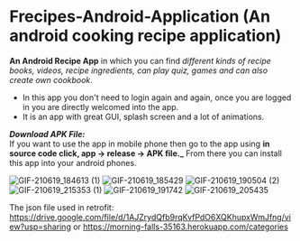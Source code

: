 # Frecipes-Android-Application (An android cooking recipe application)

**An Android Recipe App** in which you can find _different kinds of recipe books, videos, recipe ingredients, can play quiz, games and can also create own cookbook_. 
- In this app you don't need to login again and again, once you are logged in you are directly welcomed into the app. 
- It is an app with great GUI, splash screen and a lot of animations. 
 
**_Download APK File:_**  
If you want to use the app in mobile phone then go to the app using **in source code click, app -> release -> APK file._**
From there you can install this app into your android phones.


![GIF-210619_184613 (1)](https://user-images.githubusercontent.com/64833214/122649072-bb4aee80-d149-11eb-95fd-22012ec013cc.gif)
![GIF-210619_185429](https://user-images.githubusercontent.com/64833214/122648960-192b0680-d149-11eb-9c90-9a6747bc1459.gif)
![GIF-210619_190504 (2)](https://user-images.githubusercontent.com/64833214/122648965-1fb97e00-d149-11eb-85fb-9af22daf0264.gif)
![GIF-210619_215353 (1)](https://user-images.githubusercontent.com/64833214/122648974-2d6f0380-d149-11eb-8e37-21015dfec0ac.gif)
![GIF-210619_191742](https://user-images.githubusercontent.com/64833214/122649026-82ab1500-d149-11eb-92c3-dfa76c4d86a0.gif)
![GIF-210619_205435](https://user-images.githubusercontent.com/64833214/122649031-89398c80-d149-11eb-9e14-5a78fbe41f5d.gif)


The json file used in retrofit: https://drive.google.com/file/d/1AJZrydQfb9rqKvfPdO6XQKhupxWmJfng/view?usp=sharing or https://morning-falls-35163.herokuapp.com/categories
